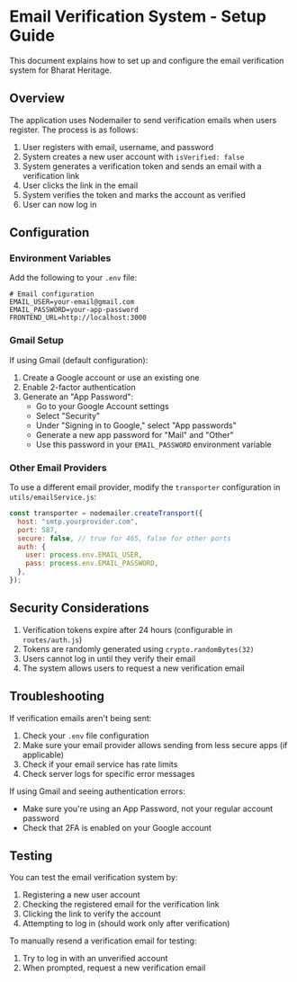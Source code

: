 # Email Verification System - Setup Guide

This document explains how to set up and configure the email verification system for Bharat Heritage.

## Overview

The application uses Nodemailer to send verification emails when users register. The process is as follows:

1. User registers with email, username, and password
2. System creates a new user account with `isVerified: false`
3. System generates a verification token and sends an email with a verification link
4. User clicks the link in the email
5. System verifies the token and marks the account as verified
6. User can now log in

## Configuration

### Environment Variables

Add the following to your `.env` file:

```
# Email configuration
EMAIL_USER=your-email@gmail.com
EMAIL_PASSWORD=your-app-password
FRONTEND_URL=http://localhost:3000
```

### Gmail Setup

If using Gmail (default configuration):

1. Create a Google account or use an existing one
2. Enable 2-factor authentication
3. Generate an "App Password":
   - Go to your Google Account settings
   - Select "Security"
   - Under "Signing in to Google," select "App passwords"
   - Generate a new app password for "Mail" and "Other"
   - Use this password in your `EMAIL_PASSWORD` environment variable

### Other Email Providers

To use a different email provider, modify the `transporter` configuration in `utils/emailService.js`:

```javascript
const transporter = nodemailer.createTransport({
  host: "smtp.yourprovider.com",
  port: 587,
  secure: false, // true for 465, false for other ports
  auth: {
    user: process.env.EMAIL_USER,
    pass: process.env.EMAIL_PASSWORD,
  },
});
```

## Security Considerations

1. Verification tokens expire after 24 hours (configurable in `routes/auth.js`)
2. Tokens are randomly generated using `crypto.randomBytes(32)`
3. Users cannot log in until they verify their email
4. The system allows users to request a new verification email

## Troubleshooting

If verification emails aren't being sent:

1. Check your `.env` file configuration
2. Make sure your email provider allows sending from less secure apps (if applicable)
3. Check if your email service has rate limits
4. Check server logs for specific error messages

If using Gmail and seeing authentication errors:

- Make sure you're using an App Password, not your regular account password
- Check that 2FA is enabled on your Google account

## Testing

You can test the email verification system by:

1. Registering a new user account
2. Checking the registered email for the verification link
3. Clicking the link to verify the account
4. Attempting to log in (should work only after verification)

To manually resend a verification email for testing:

1. Try to log in with an unverified account
2. When prompted, request a new verification email
